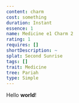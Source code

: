 ```yaml
---
content: charm
cost: something
duration: Instant
essence: 1
name: Medicine e1 Charm 2
rating: 1
requires: []
shortDescription: ~
splat: Second Sunrise
tags: []
trait: Medicine
tree: Pariah
type: Simple
---
```


Hello **world**!

